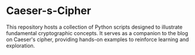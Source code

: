 # Caeser-s-Cipher
This repository hosts a collection of Python scripts designed to illustrate fundamental cryptographic concepts. It serves as a companion to the blog on Caeser's cipher, providing hands-on examples to reinforce learning and exploration.
